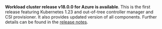 **Workload cluster release v18.0.0 for Azure is available**. This is the first release featuring Kubernetes 1.23 and out-of-tree controller manager and CSI provisioner. It also provides updated version of all components. Further details can be found in the [release notes](https://docs.giantswarm.io/changes/workload-cluster-releases-azure/releases/azure-v18.0.0/).
